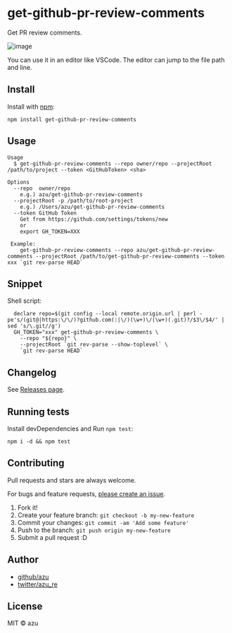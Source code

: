 # get-github-pr-review-comments

Get PR review comments.

![image](https://monosnap.com/file/PId5qghHGtudr8zHoB4ol87b47GFLJ.png)

You can use it in an editor like VSCode.
The editor can jump to the file path and line. 

## Install

Install with [npm](https://www.npmjs.com/):

    npm install get-github-pr-review-comments

## Usage

    Usage
      $ get-github-pr-review-comments --repo owner/repo --projectRoot /path/to/project --token <GitHubToken> <sha>

    Options
      --repo  owner/repo
        e.g.) azu/get-github-pr-review-comments
      --projectRoot -p /path/to/root-project
        e.g.) /Users/azu/get-github-pr-review-comments
      --token GitHub Token
        Get from https://github.com/settings/tokens/new
        or
        export GH_TOKEN=XXX
        
     Example:
        get-github-pr-review-comments --repo azu/get-github-pr-review-comments --projectRoot /path/to/get-github-pr-review-comments --token xxx `git rev-parse HEAD`
    
## Snippet

Shell script:

      declare repo=$(git config --local remote.origin.url | perl -pe's/(git@|https:\/\/)?github.com(:|\/)(\w+)\/(\w+)(.git)?/$3\/$4/' | sed 's/\.git//g')
      GH_TOKEN="xxx" get-github-pr-review-comments \
        --repo "${repo}" \
        --projectRoot `git rev-parse --show-toplevel` \
        `git rev-parse HEAD`

## Changelog

See [Releases page](https://github.com/azu/get-github-pr-review-comments/releases).

## Running tests

Install devDependencies and Run `npm test`:

    npm i -d && npm test

## Contributing

Pull requests and stars are always welcome.

For bugs and feature requests, [please create an issue](https://github.com/azu/get-github-pr-review-comments/issues).

1. Fork it!
2. Create your feature branch: `git checkout -b my-new-feature`
3. Commit your changes: `git commit -am 'Add some feature'`
4. Push to the branch: `git push origin my-new-feature`
5. Submit a pull request :D

## Author

- [github/azu](https://github.com/azu)
- [twitter/azu_re](https://twitter.com/azu_re)

## License

MIT © azu
